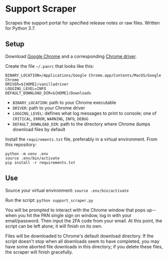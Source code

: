 # Support Scraper

Scrapes the support portal for specified release notes or raw files. Written for Python 3.7. 

## Setup
Download [Google Chrome](https://www.google.com/chrome/) and a corresponding [Chrome driver](https://sites.google.com/a/chromium.org/chromedriver/downloads).

Create the file `~/.panrc` that looks like this:
```
BINARY_LOCATION=/Applications/Google Chrome.app/Contents/MacOS/Google Chrome
DRIVER=${HOME}/vanilladriver
LOGGING_LEVEL=INFO
DEFAULT_DOWNLOAD_DIR=${HOME}/Downloads
```
* `BINARY_LOCATION`: path to your Chrome executable
* `DRIVER`: path to your Chrome driver
* `LOGGING_LEVEL`: defines what log messages to print to console; one of `CRITICAL`, `ERROR`, `WARNING`, `INFO`, `DEBUG`
* `DEFAULT_DOWNLOAD_DIR`: path to the directory where Chrome dumps download files by default

Install the `requirements.txt` file, preferably in a virtual environment. From this repository: 
```
python -m venv .env
source .env/bin/activate
pip install -r requirements.txt
```

## Use
Source your virtual environment: `source .env/bin/activate`

Run the script: `python support_scraper.py`

You will be prompted to interact with the Chrome window that pops up--when you hit the PAN single sign on window, log in with your email/password. Then input the 2FA code from your email. At this point, the script can be left alone; it will finish on its own.

Files will be downloaded to Chrome's default download directory. If the script doesn't stop when all downloads seem to have completed, you may have some aborted file downloads in this directory; if you delete these files, the scraper will finish gracefully.